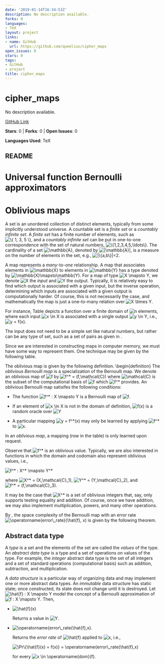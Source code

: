 ```yaml
---
date: '2019-01-14T16:34:53Z'
description: No description available.
forks: 0
languages:
- TeX
layout: project
links:
- name: GitHub
  url: https://github.com/queelius/cipher_maps
open_issues: 0
stars: 0
tags:
- GitHub
- project
title: cipher_maps
---
```


# cipher_maps
No description available.

[GitHub Link](https://github.com/queelius/cipher_maps)

**Stars**: 0 | **Forks**: 0 | **Open Issues**: 0

**Languages Used**: TeX

## README
Universal function Bernoulli approximators
================

# Oblivious maps

A set is an unordered collection of distinct elements, typically from
some implicitly understood universe. A countable set is a *finite set*
or a *countably infinite set*. A *finite set* has a finite number of
elements, such as
![\\{ 1, 3, 5 \\}](https://latex.codecogs.com/png.image?%5Cdpi%7B110%7D&space;%5Cbg_white&space;%5C%7B%201%2C%203%2C%205%20%5C%7D "\{ 1, 3, 5 \}"),
and a *countably infinite set* can be put in one-to-one correspondence
with the set of natural numbers,
![\\{1,2,3,4,5,\ldots\\}](https://latex.codecogs.com/png.image?%5Cdpi%7B110%7D&space;%5Cbg_white&space;%5C%7B1%2C2%2C3%2C4%2C5%2C%5Cldots%5C%7D "\{1,2,3,4,5,\ldots\}").
The cardinality of a set
![\mathbb{A}](https://latex.codecogs.com/png.image?%5Cdpi%7B110%7D&space;%5Cbg_white&space;%5Cmathbb%7BA%7D "\mathbb{A}"),
denoted by
![\|\mathbb{A}\|](https://latex.codecogs.com/png.image?%5Cdpi%7B110%7D&space;%5Cbg_white&space;%7C%5Cmathbb%7BA%7D%7C "|\mathbb{A}|"),
is a measure on the number of elements in the set, e.g.,
![\|\\{a,b\\}\|=2](https://latex.codecogs.com/png.image?%5Cdpi%7B110%7D&space;%5Cbg_white&space;%7C%5C%7Ba%2Cb%5C%7D%7C%3D2 "|\{a,b\}|=2").

A map represents a *many*-to-*one* relationship. A map that associates
elements in
![\mathbb{X}](https://latex.codecogs.com/png.image?%5Cdpi%7B110%7D&space;%5Cbg_white&space;%5Cmathbb%7BX%7D "\mathbb{X}")
to elements in
![\mathbb{Y}](https://latex.codecogs.com/png.image?%5Cdpi%7B110%7D&space;%5Cbg_white&space;%5Cmathbb%7BY%7D "\mathbb{Y}")
has a type denoted by
![\mathbb{X}\mapsto\mathbb{Y}](https://latex.codecogs.com/png.image?%5Cdpi%7B110%7D&space;%5Cbg_white&space;%5Cmathbb%7BX%7D%5Cmapsto%5Cmathbb%7BY%7D "\mathbb{X}\mapsto\mathbb{Y}").
For a map of type
![X \mapsto Y](https://latex.codecogs.com/png.image?%5Cdpi%7B110%7D&space;%5Cbg_white&space;X%20%5Cmapsto%20Y "X \mapsto Y"),
we denote
![X](https://latex.codecogs.com/png.image?%5Cdpi%7B110%7D&space;%5Cbg_white&space;X "X")
the *input* and
![Y](https://latex.codecogs.com/png.image?%5Cdpi%7B110%7D&space;%5Cbg_white&space;Y "Y")
the output. Typically, it is relatively easy to find which output is
associated with a given input, but the inverse operation, determining
which inputs are associated with a given output is computationally
harder. Of course, this is not necessarily the case, and mathematically
the map is just a one-to-many relation over
![X \times Y](https://latex.codecogs.com/png.image?%5Cdpi%7B110%7D&space;%5Cbg_white&space;X%20%5Ctimes%20Y "X \times Y").

For instance, Table depicts a function over a finite domain of
![n](https://latex.codecogs.com/png.image?%5Cdpi%7B110%7D&space;%5Cbg_white&space;n "n")
elements, where each input
![x \in X](https://latex.codecogs.com/png.image?%5Cdpi%7B110%7D&space;%5Cbg_white&space;x%20%5Cin%20X "x \in X")
is associated with a single output
![y \in Y](https://latex.codecogs.com/png.image?%5Cdpi%7B110%7D&space;%5Cbg_white&space;y%20%5Cin%20Y "y \in Y"),
i.e.,
![y = f(x)](https://latex.codecogs.com/png.image?%5Cdpi%7B110%7D&space;%5Cbg_white&space;y%20%3D%20f%28x%29 "y = f(x)").

The input does not need to be a simple set like natural numbers, but
rather can be any type of set, such as a set of pairs as given in .

Since we are interested in constructing maps in computer memory, we must
have some way to represent them. One technique may be given by the
following table.

The oblivious map is given by the following definition.
\begin{definition} The *oblivious Bernoulli map* is a specialization of
the Bernoulli map. We denote an oblivious map of
![f](https://latex.codecogs.com/png.image?%5Cdpi%7B110%7D&space;%5Cbg_white&space;f "f")
by
![f^\* = (f,\mathcal{C})](https://latex.codecogs.com/png.image?%5Cdpi%7B110%7D&space;%5Cbg_white&space;f%5E%2A%20%3D%20%28f%2C%5Cmathcal%7BC%7D%29 "f^* = (f,\mathcal{C})")
where
![\mathcal{C}](https://latex.codecogs.com/png.image?%5Cdpi%7B110%7D&space;%5Cbg_white&space;%5Cmathcal%7BC%7D "\mathcal{C}")
is the subset of the computational basis of
![f](https://latex.codecogs.com/png.image?%5Cdpi%7B110%7D&space;%5Cbg_white&space;f "f")
which
![f^\*](https://latex.codecogs.com/png.image?%5Cdpi%7B110%7D&space;%5Cbg_white&space;f%5E%2A "f^*")
provides. An oblivious Bernoulli map satisifes the following conditions:

-   The function
    ![f^\* : X \mapsto Y](https://latex.codecogs.com/png.image?%5Cdpi%7B110%7D&space;%5Cbg_white&space;f%5E%2A%20%3A%20X%20%5Cmapsto%20Y "f^* : X \mapsto Y")
    is a Bernoulli map of
    ![f](https://latex.codecogs.com/png.image?%5Cdpi%7B110%7D&space;%5Cbg_white&space;f "f").

-   If an element of
    ![x \in X](https://latex.codecogs.com/png.image?%5Cdpi%7B110%7D&space;%5Cbg_white&space;x%20%5Cin%20X "x \in X")
    is not in the domain of definition,
    ![f(x)](https://latex.codecogs.com/png.image?%5Cdpi%7B110%7D&space;%5Cbg_white&space;f%28x%29 "f(x)")
    is a random oracle over
    ![Y](https://latex.codecogs.com/png.image?%5Cdpi%7B110%7D&space;%5Cbg_white&space;Y "Y")

-   A particular mapping
    ![y = f^\*(x)](https://latex.codecogs.com/png.image?%5Cdpi%7B110%7D&space;%5Cbg_white&space;y%20%3D%20f%5E%2A%28x%29 "y = f^*(x)")
    may only be learned by applying
    ![f^\*](https://latex.codecogs.com/png.image?%5Cdpi%7B110%7D&space;%5Cbg_white&space;f%5E%2A "f^*")
    to
    ![x](https://latex.codecogs.com/png.image?%5Cdpi%7B110%7D&space;%5Cbg_white&space;x "x").

In an *oblivious map*, a mapping (row in the table) is only learned upon
request.

Observe that
![f^\*](https://latex.codecogs.com/png.image?%5Cdpi%7B110%7D&space;%5Cbg_white&space;f%5E%2A "f^*")
is an oblivious value. Typically, we are also interested in functions in
which the domain and codomain also represent oblivious values, i.e.,

![f^\* : X^\* \mapsto Y^\*](https://latex.codecogs.com/png.image?%5Cdpi%7B110%7D&space;%5Cbg_white&space;f%5E%2A%20%3A%20X%5E%2A%20%5Cmapsto%20Y%5E%2A "f^* : X^* \mapsto Y^*")

where
![X^\* = (X,\mathcal{C}\_1)](https://latex.codecogs.com/png.image?%5Cdpi%7B110%7D&space;%5Cbg_white&space;X%5E%2A%20%3D%20%28X%2C%5Cmathcal%7BC%7D_1%29 "X^* = (X,\mathcal{C}_1)"),
![Y^\* = (Y,\mathcal{C}\_2)](https://latex.codecogs.com/png.image?%5Cdpi%7B110%7D&space;%5Cbg_white&space;Y%5E%2A%20%3D%20%28Y%2C%5Cmathcal%7BC%7D_2%29 "Y^* = (Y,\mathcal{C}_2)"),
and
![f^\* = (f,\mathcal{C}\_3)](https://latex.codecogs.com/png.image?%5Cdpi%7B110%7D&space;%5Cbg_white&space;f%5E%2A%20%3D%20%28f%2C%5Cmathcal%7BC%7D_3%29 "f^* = (f,\mathcal{C}_3)").

It may be the case that
![X^\*](https://latex.codecogs.com/png.image?%5Cdpi%7B110%7D&space;%5Cbg_white&space;X%5E%2A "X^*")
is a set of oblivious integers that, say, only supports testing equality
and addition. Of course, once we have addition, we may also implement
multiplication, powers, and many other operations.

By , the space complexity of the Bernoulli map with an error rate
![\operatorname{error\\\_rate}(\hat{f}, x)](https://latex.codecogs.com/png.image?%5Cdpi%7B110%7D&space;%5Cbg_white&space;%5Coperatorname%7Berror%5C_rate%7D%28%5Chat%7Bf%7D%2C%20x%29 "\operatorname{error\_rate}(\hat{f}, x)")
is given by the following theorem.
## Abstract data type

A *type* is a set and the elements of the set are called the *values* of
the type. An *abstract data type* is a type and a set of operations on
values of the type. For example, the *integer* abstract data type is the
set of all integers and a set of standard operations (computational
basis) such as addition, subtraction, and multiplication.

A *data structure* is a particular way of organizing data and may
implement one or more abstract data types. An *immutable* data structure
has static state; once constructed, its state does not change until it
is destroyed. Let
![\hat{f} : X \mapsto Y](https://latex.codecogs.com/png.image?%5Cdpi%7B110%7D&space;%5Cbg_white&space;%5Chat%7Bf%7D%20%3A%20X%20%5Cmapsto%20Y "\hat{f} : X \mapsto Y")
model the concept of a Bernoulli approximation of
![f : X \mapsto Y](https://latex.codecogs.com/png.image?%5Cdpi%7B110%7D&space;%5Cbg_white&space;f%20%3A%20X%20%5Cmapsto%20Y "f : X \mapsto Y").
Then,

-   ![\hat{f}(x)](https://latex.codecogs.com/png.image?%5Cdpi%7B110%7D&space;%5Cbg_white&space;%5Chat%7Bf%7D%28x%29 "\hat{f}(x)")

    Returns a value in
    ![Y](https://latex.codecogs.com/png.image?%5Cdpi%7B110%7D&space;%5Cbg_white&space;Y "Y").

-   ![\operatorname{error\\\_rate(\hat{f},x)](https://latex.codecogs.com/png.image?%5Cdpi%7B110%7D&space;%5Cbg_white&space;%5Coperatorname%7Berror%5C_rate%28%5Chat%7Bf%7D%2Cx%29 "\operatorname{error\_rate(\hat{f},x)").

    Returns the *error rate* of
    ![\hat{f}](https://latex.codecogs.com/png.image?%5Cdpi%7B110%7D&space;%5Cbg_white&space;%5Chat%7Bf%7D "\hat{f}")
    applied to
    ![x](https://latex.codecogs.com/png.image?%5Cdpi%7B110%7D&space;%5Cbg_white&space;x "x"),
    i.e.,

    ![\Pr\\{\hat{f}(x) = f(x)} = \operatorname{error\\\_rate(\hat{f},x)](https://latex.codecogs.com/png.image?%5Cdpi%7B110%7D&space;%5Cbg_white&space;%5CPr%5C%7B%5Chat%7Bf%7D%28x%29%20%3D%20f%28x%29%7D%20%3D%20%5Coperatorname%7Berror%5C_rate%28%5Chat%7Bf%7D%2Cx%29 "\Pr\{\hat{f}(x) = f(x)} = \operatorname{error\_rate(\hat{f},x)")

    for every
    ![x \in \operatorname{dom}(f)](https://latex.codecogs.com/png.image?%5Cdpi%7B110%7D&space;%5Cbg_white&space;x%20%5Cin%20%5Coperatorname%7Bdom%7D%28f%29 "x \in \operatorname{dom}(f)").
